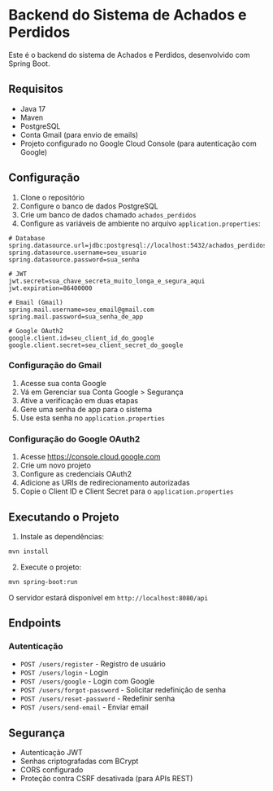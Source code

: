 # Backend do Sistema de Achados e Perdidos

Este é o backend do sistema de Achados e Perdidos, desenvolvido com Spring Boot.

## Requisitos

- Java 17
- Maven
- PostgreSQL
- Conta Gmail (para envio de emails)
- Projeto configurado no Google Cloud Console (para autenticação com Google)

## Configuração

1. Clone o repositório
2. Configure o banco de dados PostgreSQL
3. Crie um banco de dados chamado `achados_perdidos`
4. Configure as variáveis de ambiente no arquivo `application.properties`:

```properties
# Database
spring.datasource.url=jdbc:postgresql://localhost:5432/achados_perdidos
spring.datasource.username=seu_usuario
spring.datasource.password=sua_senha

# JWT
jwt.secret=sua_chave_secreta_muito_longa_e_segura_aqui
jwt.expiration=86400000

# Email (Gmail)
spring.mail.username=seu_email@gmail.com
spring.mail.password=sua_senha_de_app

# Google OAuth2
google.client.id=seu_client_id_do_google
google.client.secret=seu_client_secret_do_google
```

### Configuração do Gmail

1. Acesse sua conta Google
2. Vá em Gerenciar sua Conta Google > Segurança
3. Ative a verificação em duas etapas
4. Gere uma senha de app para o sistema
5. Use esta senha no `application.properties`

### Configuração do Google OAuth2

1. Acesse https://console.cloud.google.com
2. Crie um novo projeto
3. Configure as credenciais OAuth2
4. Adicione as URIs de redirecionamento autorizadas
5. Copie o Client ID e Client Secret para o `application.properties`

## Executando o Projeto

1. Instale as dependências:
```bash
mvn install
```

2. Execute o projeto:
```bash
mvn spring-boot:run
```

O servidor estará disponível em `http://localhost:8080/api`

## Endpoints

### Autenticação

- `POST /users/register` - Registro de usuário
- `POST /users/login` - Login
- `POST /users/google` - Login com Google
- `POST /users/forgot-password` - Solicitar redefinição de senha
- `POST /users/reset-password` - Redefinir senha
- `POST /users/send-email` - Enviar email

## Segurança

- Autenticação JWT
- Senhas criptografadas com BCrypt
- CORS configurado
- Proteção contra CSRF desativada (para APIs REST) 
